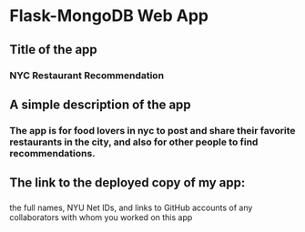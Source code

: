 # Flask-MongoDB Web App

## Title of the app
### NYC Restaurant Recommendation

## A simple description of the app
### The app is for food lovers in nyc to post and share their favorite restaurants in the city, and also for other people to find recommendations.

## The link to the deployed copy of my app:
### 

the full names, NYU Net IDs, and links to GitHub accounts of any collaborators with whom you worked on this app